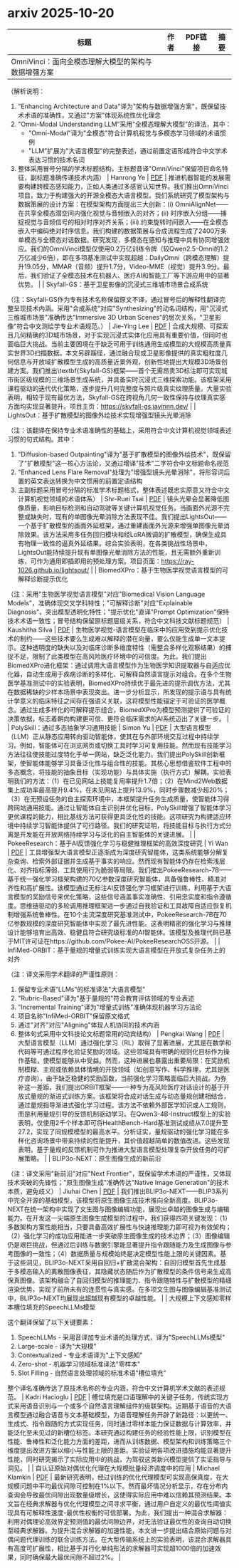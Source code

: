 # arxiv 2025-10-20

| 标题 | 作者 | PDF链接 |  摘要 |
|------|------|--------|------|
| OmniVinci：面向全模态理解大模型的架构与数据增强方案

（解析说明：
1. "Enhancing Architecture and Data"译为"架构与数据增强方案"，既保留技术术语的准确性，又通过"方案"体现系统性优化理念
2. "Omni-Modal Understanding LLM"采用"全模态理解大模型"的译法，其中：
   - "Omni-Modal"译为"全模态"符合计算机视觉与多模态学习领域的术语惯例
   - "LLM"扩展为"大语言模型"的完整表述，通过前置定语形成符合中文学术表达习惯的技术名词
3. 整体采用冒号分隔的学术标题结构，主标题音译"OmniVinci"保留项目命名特征，副标题准确传递技术内涵） | Hanrong Ye | [PDF](http://arxiv.org/pdf/2510.15870v1) | 推进机器智能的发展需要构建跨模态感知能力，正如人类通过多感官认知世界。我们推出OmniVinci项目，致力于构建强大的开源全模态大语言模型。我们系统研究了模型架构与数据策展的设计方案：在模型架构方面提出三大创新：(i) OmniAlignNet——在共享全模态潜空间内强化视觉与音频嵌入的对齐；(ii) 时序嵌入分组——捕捉视觉与音频信号的相对时序对齐关系；(iii) 约束旋转时间嵌入——在全模态嵌入中编码绝对时序信息。我们构建的数据策展与合成流程生成了2400万条单模态与全模态对话数据。研究发现，多模态在感知与推理中具有协同增强效应。我们的OmniVinci模型仅使用0.2万亿训练令牌（较Qwen2.5-Omni的1.2万亿减少6倍），即在多项基准测试中实现超越：DailyOmni（跨模态理解）提升19.05分，MMAR（音频）提升1.7分，Video-MME（视觉）提升3.9分。最后，我们验证了全模态技术在机器人、医疗AI和智能工厂等下游应用中的显著优势。 |
| Skyfall-GS：基于卫星影像的沉浸式三维城市场景合成系统

（注：Skyfall-GS作为专有技术名称保留原文不译，通过冒号后的解释性翻译完整呈现技术内涵。采用"合成系统"对应"Synthesizing"的动名词结构，用"沉浸式三维城市场景"准确传达"Immersive 3D Urban Scenes"的层次关系，"卫星影像"符合中文测绘学专业术语规范。） | Jie-Ying Lee | [PDF](http://arxiv.org/pdf/2510.15869v1) | 合成大规模、可探索且几何精确的3D城市场景，对于实现沉浸式实体化应用具有重要价值，但同时也面临巨大挑战。当前主要困境在于缺乏可用于训练通用生成模型的大规模高质量真实世界3D扫描数据。本文另辟蹊径，通过融合现成卫星影像提供的真实粗粒度几何信息与开放域扩散模型生成的高质量近景外观，创新性地提出大规模3D场景创建方案。我们推出\textbf{Skyfall-GS}框架——首个无需昂贵3D标注即可实现城市街区级规模的三维场景生成系统，并具备实时沉浸式三维探索功能。该框架采用课程驱动的迭代优化策略，逐步提升几何完整度与照片级真实纹理质量。大量实验表明，相较于现有最优方法，Skyfall-GS在跨视角几何一致性保持与纹理真实感方面均实现显著提升。项目主页：https://skyfall-gs.jayinnn.dev/ |
| LightsOut：基于扩散模型的图像外绘技术实现增强型镜头光晕消除

（注：该翻译在保持专业术语准确性的基础上，采用符合中文计算机视觉领域表述习惯的句式结构。其中：
1. "Diffusion-based Outpainting"译为"基于扩散模型的图像外绘技术"，既保留了"扩散模型"这一核心方法论，又通过增译"技术"二字符合中文标题命名规范
2. "Enhanced Lens Flare Removal"处理为"增强型镜头光晕消除"，将形容词后置的英文表达转换为中文惯用的前置定语结构
3. 主副标题采用冒号分隔的标准学术标题格式，整体表述既忠实原意又符合中文计算机视觉领域的术语体系） | Shr-Ruei Tsai | [PDF](http://arxiv.org/pdf/2510.15868v1) | 镜头光晕会显著降低图像质量，影响目标检测和自动驾驶等关键计算机视觉任务。当画面外光源不完整或缺失时，现有的单图像光晕消除方法表现不佳。我们提出LightsOut——一个基于扩散模型的画面外延框架，通过重建画面外光源来增强单图像光晕消除效果。该方法采用多任务回归模块和经LoRA微调的扩散模型，确保生成具有物理一致性的逼真外延结果。综合实验表明，在各类挑战性场景中，LightsOut能持续提升现有单图像光晕消除方法的性能，且无需额外重新训练，可作为通用即插即用的预处理方案。项目页面：https://ray-1026.github.io/lightsout/ |
| BiomedXPro：基于生物医学视觉语言模型的可解释诊断提示优化

（注：采用"生物医学视觉语言模型"对应"Biomedical Vision Language Models"，准确体现交叉学科特性；"可解释诊断"对应"Explainable Diagnosis"，突出模型透明化特性；"提示优化"直译"Prompt Optimization"保持技术术语一致性；冒号结构保留原标题层级关系，符合中文科技文献标题规范） | Kaushitha Silva | [PDF](http://arxiv.org/pdf/2510.15866v1) | 生物医学视觉-语言模型在临床中的应用受到提示优化技术的制约——这些技术要么生成难以解释的潜在向量，要么仅能生成单一文本提示。这种透明度的缺失以及对临床诊断多维度特性（需整合多样化观察结果）的捕捉不足，限制了此类模型在高风险医疗环境中的可信度。为此，我们提出BiomedXPro进化框架：通过调用大语言模型作为生物医学知识提取器与自适应优化器，自动生成用于疾病诊断的多样化、可解释自然语言提示对组合。在多个生物医学基准测试中的实验表明，BiomedXPro持续优于最先进的提示调优方法，尤其在数据稀缺的少样本场景中表现突出。进一步分析显示，所发现的提示语与具有统计学意义的临床特征之间存在强语义关联，这将模型性能锚定于可验证的医学概念。通过生成多样化的可解释提示组合，BiomedXPro为模型预测提供了可验证的决策依据，标志着朝向构建更可信、更符合临床需求的AI系统迈出了关键一步。 |
| PolySkill：通过多态抽象学习通用技能 | Simon Yu | [PDF](http://arxiv.org/pdf/2510.15863v1) | 大型语言模型（LLM）正从静态应用转向驱动智能体，使其在与外部环境交互过程中持续学习。例如，智能体可在浏览网页或切换工具时学习可复用技能。然而现有技能学习方法往往使技能过度特化于单一网站，缺乏泛化能力。我们提出PolySkill创新框架，使智能体能够学习具备泛化性与组合性的技能。其核心思想借鉴软件工程中的多态概念，将技能的抽象目标（实现功能）与具体实施（执行方式）解耦。实验表明我们的方法：（1）在已见网站上技能复用率提升1.7倍；（2）在Mind2Web数据集上成功率最高提升9.4%，在未见网站上提升13.9%，同时步骤数减少超20%；（3）在无预设任务的自主探索环境中，本框架提升任务生成质量，使智能体习得跨网站通用技能。通过让智能体自主识别并优化目标，PolySkill增强了智能体学习更优课程的能力，相比基线方法可获得更具泛化性的技能。这项研究为构建适应环境中持续学习智能体提供了可行路径。我们的研究证明，将技能目标与执行方式分离是开发能在开放网络持续学习与泛化的自主智能体的关键进展。 |
| PokeeResearch：基于AI反馈强化学习与稳健推理框架的高效深度研究 | Yi Wan | [PDF](http://arxiv.org/pdf/2510.15862v1) | 工具增强型大语言模型正逐渐成为深度研究智能体，这类系统能够分解复杂查询、检索外部证据并生成基于事实的响应。然而现有智能体仍存在检索浅层化、对齐指标薄弱、工具使用行为脆弱等局限。我们推出PokeeResearch-7B——基于统一强化学习框架构建的70亿参数深度研究智能体，具备强鲁棒性、精准对齐性和高扩展性。该模型通过无标注AI反馈强化学习框架进行训练，利用基于大语言模型的奖励信号来优化策略，这些信号涵盖事实准确性、引用忠实度和指令遵循度。思维链驱动的多轮调用推理框架进一步通过自我验证和工具故障自适应恢复机制增强系统鲁棒性。在10个主流深度研究基准测试中，PokeeResearch-7B在70亿参数规模的深度研究智能体中实现了最先进性能。这表明精密的强化学习与推理设计能够培育出高效、稳健且符合研究级标准的AI智能体。该模型及推理代码已基于MIT许可证在https://github.com/Pokee-AI/PokeeResearchOSS开源。 |
| InfiMed-ORBIT：基于量规的增量式训练实现大语言模型在开放式复杂任务上的对齐

（注：译文采用学术翻译的严谨性原则：
1. 保留专业术语"LLMs"的标准译法"大语言模型"
2. "Rubric-Based"译为"基于量规的"符合教育评估领域的专业表述
3. "Incremental Training"译为"增量式训练"准确体现机器学习方法论
4. 项目名称"InfiMed-ORBIT"保留原文格式
5. 通过"对齐"对应"Aligning"体现人机协同的技术内涵
6. 整体句式采用中文科技论文标题常用的动宾结构） | Pengkai Wang | [PDF](http://arxiv.org/pdf/2510.15859v1) | 大型语言模型（LLM）通过强化学习（RL）取得了显著进展，尤其是在数学和代码等可通过程序化验证奖励的领域。这些领域具有明确的规则化目标作为操作基础，使模型能够从中受益。然而，这种进展也暴露出重要局限：在奖励机制模糊、主观或依赖具体情境的开放领域（如创意写作、科学推理，尤其是医疗咨询），由于缺乏稳健的奖励函数，当前强化学习策略面临巨大挑战。为弥补这一差距，我们提出ORBIT框架——一种专为高风险医疗对话设计的基于开放式量规的渐进式训练方案。该框架将合成对话生成与动态量规创建相结合，通过量规指导渐进式强化学习过程。该方法不依赖外部医学知识或人工规则，而是利用量规引导的反馈机制驱动学习。在Qwen3-4B-Instruct模型上的实验表明，仅使用2千个样本即可将HealthBench-Hard基准测试成绩从7.0提升至27.2，实现了同规模模型的最高水平。分析证实，量规驱动的强化学习能在多样化咨询场景中带来持续的性能提升，其价值超越简单的数值改进。这些发现表明，基于量规的反馈机制可作为推进大型语言模型处理复杂开放任务的可扩展策略。 |
| BLIP3o-NEXT：原生图像生成的新前沿

（注：译文采用"新前沿"对应"Next Frontier"，既保留学术术语的严谨性，又体现技术突破的先锋性；"原生图像生成"准确传达"Native Image Generation"的技术本质，避免歧义） | Jiuhai Chen | [PDF](http://arxiv.org/pdf/2510.15857v1) | 我们推出BLIP3o-NEXT——BLIP3系列中完全开源的基础模型，该模型将原生图像生成技术推向全新高度。BLIP3o-NEXT在统一架构中实现了文生图与图像编辑功能，展现出卓越的图像生成与编辑能力。在开发这一尖端原生图像生成模型的过程中，我们获得四项关键发现：（1）多数架构方案性能相当，只要具备高效扩展性与快速推理能力即可视为有效架构；（2）强化学习的成功应用能进一步突破原生图像生成的技术边界；（3）图像编辑仍是艰巨挑战，但通过后训练与数据引擎能显著提升指令跟随能力及生成图像与参考图像的一致性；（4）数据质量与规模始终是决定模型性能上限的关键因素。基于这些洞见，BLIP3o-NEXT采用自回归+扩散混合架构：自回归模型首先生成基于多模态输入的离散图像表征，其隐藏状态随后作为扩散模型的条件信号来生成高保真图像。该架构融合了自回归模型的推理能力、指令跟随特性与扩散模型的精细渲染优势，实现了前所未有的连贯性与真实感。在多项文生图与图像编辑基准测试中，BLIP3o-NEXT均展现出超越现有模型的卓越性能。 |
| 大规模上下文感知零样本槽位填充的SpeechLLMs模型

这个翻译保留了以下关键要素：
1. SpeechLLMs - 采用音译加专业术语的处理方式，译为"SpeechLLMs模型"
2. Large-scale - 译为"大规模"
3. Contextualized - 专业术语译为"上下文感知"
4. Zero-shot - 机器学习领域标准译法"零样本"
5. Slot Filling - 自然语言处理领域的标准术语"槽位填充"

整个译名准确传达了原技术名称的专业内涵，符合中文计算机学术文献的表述规范。 | Kadri Hacioglu | [PDF](http://arxiv.org/pdf/2510.15851v1) | 槽位填充是口语理解中的关键子任务，传统实现方式采用语音识别与一个或多个自然语言理解组件的级联架构。近期基于语音的大语言模型通过融合语音与文本基础模型，为语音理解任务开辟了新路径：以更统一、生成式、指令跟随的方式实现任务，同时通过零样本能力保证数据与计算效率，并能泛化至未见过的新槽位标签。本研究通过构建任务的经验性能上限，识别模型在性能、鲁棒性和泛化能力方面的差距，进而从训练数据、模型架构和训练策略三个维度提出改进方案以缩小与性能上限的差距。实验证明各项改进措施均能显著提升性能，同时研究揭示了实际应用中的挑战，为驾驭这类新兴模型提供了实证指导与洞见。 |
| 自认证原始对偶优化代理在大规模批量经济调度中的应用 | Michael Klamkin | [PDF](http://arxiv.org/pdf/2510.15850v1) | 最新研究表明，经过训练的优化代理模型可实现高保真度，在大规模问题中平均最优间隙可控制在1%以下。然而最坏情况分析显示，存在分布内查询会导致最优间隙出现数量级增长，这使得实际应用中难以信赖其预测结果。本文旨在经典求解器与优化代理模型之间寻求平衡，通过用户自定义的最优性阈值实现具有可解释性速度-最优性权衡的可信部署。为此，我们提出一种混合求解器：利用对偶理论高效界定预测值的最优间隙边界，对无法验证最优性的查询自动切换至经典求解器。为提升混合求解器的加速性能，本文进一步提出结合原始问题与对偶问题代理训练的联合训练方法。在大型传输系统上的实验表明，该混合求解器具有高度可扩展性，相比基于并行化单纯形法的求解器可实现超1000倍的加速效果，同时确保最大最优间隙不超过2%。 |

